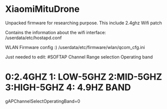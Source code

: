 # XiaomiMituDrone
Unpacked firmware for researching purpose. This include 2.4ghz Wifi patch

Contains the information about the wifi interface: /userdata/etc/hostapd.conf

WLAN Firmware config :) /userdata/etc/firmware/wlan/qcom_cfg.ini

Just needed to edit:
#SOFTAP Channel Range selection Operating band
# 0:2.4GHZ 1: LOW-5GHZ 2:MID-5GHZ 3:HIGH-5GHZ 4: 4.9HZ BAND
gAPChannelSelectOperatingBand=0
